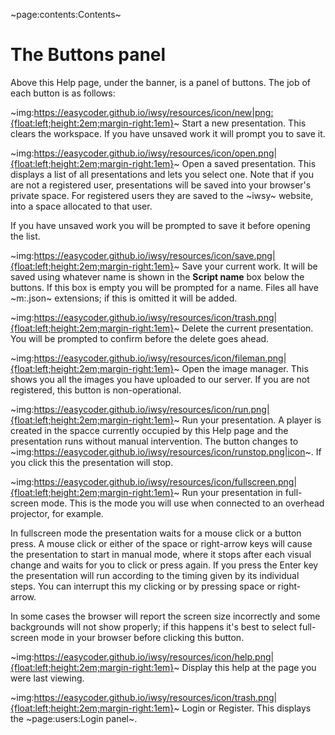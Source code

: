 ~page:contents:Contents~

# The Buttons panel

Above this Help page, under the banner, is a panel of buttons. The job of each button is as follows:

~img:https://easycoder.github.io/iwsy/resources/icon/new|png:{float:left;height:2em;margin-right:1em}~ Start a new presentation. This clears the workspace. If you have unsaved work it will prompt you to save it. 

~img:https://easycoder.github.io/iwsy/resources/icon/open.png|{float:left;height:2em;margin-right:1em}~ Open a saved presentation. This displays a list of all presentations and lets you select one. Note that if you are not a registered user, presentations will be saved into your browser's private space. For registered users they are saved to the ~iwsy~ website, into a space allocated to that user.

If you have unsaved work you will be prompted to save it before opening the list.

~img:https://easycoder.github.io/iwsy/resources/icon/save.png|{float:left;height:2em;margin-right:1em}~ Save your current work. It will be saved using whatever name is shown in the **Script name** box below the buttons. If this box is empty you will be prompted for a name. Files all have ~m:.json~ extensions; if this is omitted it will be added.

~img:https://easycoder.github.io/iwsy/resources/icon/trash.png|{float:left;height:2em;margin-right:1em}~ Delete the current presentation. You will be prompted to confirm before the delete goes ahead.

~img:https://easycoder.github.io/iwsy/resources/icon/fileman.png|{float:left;height:2em;margin-right:1em}~ Open the image manager. This shows you all the images you have uploaded to our server. If you are not registered, this button is non-operational.

~img:https://easycoder.github.io/iwsy/resources/icon/run.png|{float:left;height:2em;margin-right:1em}~ Run your presentation. A player is created in the spacce currently occupied by this Help page and the presentation runs without manual intervention. The button changes to ~img:https://easycoder.github.io/iwsy/resources/icon/runstop.png|icon~. If you click this the presentation will stop.

~img:https://easycoder.github.io/iwsy/resources/icon/fullscreen.png|{float:left;height:2em;margin-right:1em}~ Run your presentation in full-screen mode. This is the mode you will use when connected to an overhead projector, for example.

In fullscreen mode the presentation waits for a mouse click or a button press. A mouse click or either of the space or right-arrow keys will cause the presentation to start in manual mode, where it stops after each visual change and waits for you to click or press again. If you press the Enter key the presentation will run according to the timing given by its individual steps. You can interrupt this my clicking or by pressing space or right-arrow.

In some cases the browser will report the screen size incorrectly and some backgrounds will not show properly; if this happens it's best to select full-screen mode in your browser before clicking this button.

~img:https://easycoder.github.io/iwsy/resources/icon/help.png|{float:left;height:2em;margin-right:1em}~ Display this help at the page you were last viewing.

~img:https://easycoder.github.io/iwsy/resources/icon/trash.png|{float:left;height:2em;margin-right:1em}~ Login or Register. This displays the ~page:users:Login panel~.
